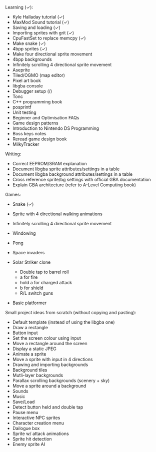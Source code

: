 

Learning (✓):
- Kyle Halladay tutorial (✓)
- MaxMod Sound tutorial (✓)
- Saving and loading (✓)
- Importing sprites with grit (✓)
- CpuFastSet to replace memcpy (✓)
- Make snake (✓)
- 4bpp sprites (✓)
- Make four directional sprite movement
- 4bpp backgrounds
- Infinitely scrolling 4 directional sprite movement
- Aseprite
- Tiled/OGMO (map editor)
- Pixel art book
- libgba console 
- Debugger setup (/)
- Tonc
- C++ programming book
- posprintf
- Unit testing
- Beginner and Optimisation FAQs
- Game design patterns
- Introduction to Nintendo DS Programming
- Boss keys notes
- Reread game design book
- MilkyTracker

Writing:
- Correct EEPROM/SRAM explanation 
- Document libgba sprite attributes/settings in a table 
- Document libgba background attributes/settings in a table 
- Cross reference sprite/bg settings with official GBA documentation
- Explain GBA architecture (refer to A-Level Computing book)


Games:

- Snake (✓)
- Sprite with 4 directional walking animations
- Infinitely scrolling 4 directional sprite movement
- Windowing
- Pong
- Space invaders

- Solar Striker clone
  - Double tap to barrel roll
  - a for fire
  - hold a for charged attack
  - b for shield
  - R/L switch guns
- Basic platformer



Small project ideas from scratch (without copying and pasting):
- Default template (instead of using the libgba one)
- Draw a rectangle
- Button input
- Set the screen colour using input
- Move a rectangle around the screen
- Display a static JPEG
- Animate a sprite 
- Move a sprite with input in 4 directions
- Drawing and importing backgrounds
- Background tiles
- Mutli-layer backgrounds
- Parallax scrolling backgrounds (scenery + sky)
- Move a sprite around a background
- Sounds
- Music
- Save/Load
- Detect button held and double tap
- Pause menu
- Interactive NPC sprites
- Character creation menu
- Dailogue box
- Sprite w/ attack animations
- Sprite hit detection
- Enemy sprite AI